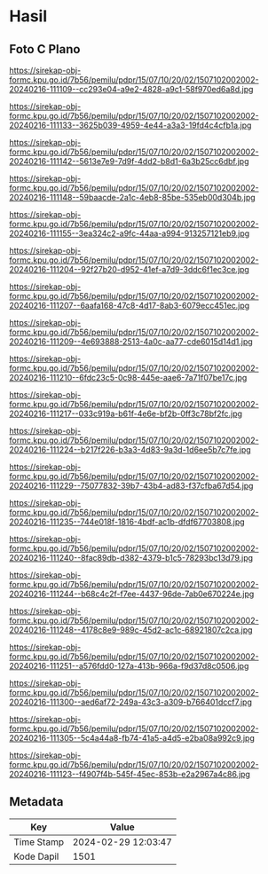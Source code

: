 # Hasil

## Foto C Plano

https://sirekap-obj-formc.kpu.go.id/7b56/pemilu/pdpr/15/07/10/20/02/1507102002002-20240216-111109--cc293e04-a9e2-4828-a9c1-58f970ed6a8d.jpg

https://sirekap-obj-formc.kpu.go.id/7b56/pemilu/pdpr/15/07/10/20/02/1507102002002-20240216-111133--3625b039-4959-4e44-a3a3-19fd4c4cfb1a.jpg

https://sirekap-obj-formc.kpu.go.id/7b56/pemilu/pdpr/15/07/10/20/02/1507102002002-20240216-111142--5613e7e9-7d9f-4dd2-b8d1-6a3b25cc6dbf.jpg

https://sirekap-obj-formc.kpu.go.id/7b56/pemilu/pdpr/15/07/10/20/02/1507102002002-20240216-111148--59baacde-2a1c-4eb8-85be-535eb00d304b.jpg

https://sirekap-obj-formc.kpu.go.id/7b56/pemilu/pdpr/15/07/10/20/02/1507102002002-20240216-111155--3ea324c2-a9fc-44aa-a994-913257121eb9.jpg

https://sirekap-obj-formc.kpu.go.id/7b56/pemilu/pdpr/15/07/10/20/02/1507102002002-20240216-111204--92f27b20-d952-41ef-a7d9-3ddc6f1ec3ce.jpg

https://sirekap-obj-formc.kpu.go.id/7b56/pemilu/pdpr/15/07/10/20/02/1507102002002-20240216-111207--6aafa168-47c8-4d17-8ab3-6079ecc451ec.jpg

https://sirekap-obj-formc.kpu.go.id/7b56/pemilu/pdpr/15/07/10/20/02/1507102002002-20240216-111209--4e693888-2513-4a0c-aa77-cde6015d14d1.jpg

https://sirekap-obj-formc.kpu.go.id/7b56/pemilu/pdpr/15/07/10/20/02/1507102002002-20240216-111210--6fdc23c5-0c98-445e-aae6-7a71f07be17c.jpg

https://sirekap-obj-formc.kpu.go.id/7b56/pemilu/pdpr/15/07/10/20/02/1507102002002-20240216-111217--033c919a-b61f-4e6e-bf2b-0ff3c78bf2fc.jpg

https://sirekap-obj-formc.kpu.go.id/7b56/pemilu/pdpr/15/07/10/20/02/1507102002002-20240216-111224--b217f226-b3a3-4d83-9a3d-1d6ee5b7c7fe.jpg

https://sirekap-obj-formc.kpu.go.id/7b56/pemilu/pdpr/15/07/10/20/02/1507102002002-20240216-111229--75077832-39b7-43b4-ad83-f37cfba67d54.jpg

https://sirekap-obj-formc.kpu.go.id/7b56/pemilu/pdpr/15/07/10/20/02/1507102002002-20240216-111235--744e018f-1816-4bdf-ac1b-dfdf67703808.jpg

https://sirekap-obj-formc.kpu.go.id/7b56/pemilu/pdpr/15/07/10/20/02/1507102002002-20240216-111240--8fac89db-d382-4379-b1c5-78293bc13d79.jpg

https://sirekap-obj-formc.kpu.go.id/7b56/pemilu/pdpr/15/07/10/20/02/1507102002002-20240216-111244--b68c4c2f-f7ee-4437-96de-7ab0e670224e.jpg

https://sirekap-obj-formc.kpu.go.id/7b56/pemilu/pdpr/15/07/10/20/02/1507102002002-20240216-111248--4178c8e9-989c-45d2-ac1c-68921807c2ca.jpg

https://sirekap-obj-formc.kpu.go.id/7b56/pemilu/pdpr/15/07/10/20/02/1507102002002-20240216-111251--a576fdd0-127a-413b-966a-f9d37d8c0506.jpg

https://sirekap-obj-formc.kpu.go.id/7b56/pemilu/pdpr/15/07/10/20/02/1507102002002-20240216-111300--aed6af72-249a-43c3-a309-b766401dccf7.jpg

https://sirekap-obj-formc.kpu.go.id/7b56/pemilu/pdpr/15/07/10/20/02/1507102002002-20240216-111305--5c4a44a8-fb74-41a5-a4d5-e2ba08a992c9.jpg

https://sirekap-obj-formc.kpu.go.id/7b56/pemilu/pdpr/15/07/10/20/02/1507102002002-20240216-111123--f4907f4b-545f-45ec-853b-e2a2967a4c86.jpg


## Metadata

| Key        | Value               |
| ---------- | ------------------- |
| Time Stamp | 2024-02-29 12:03:47 |
| Kode Dapil | 1501                |



